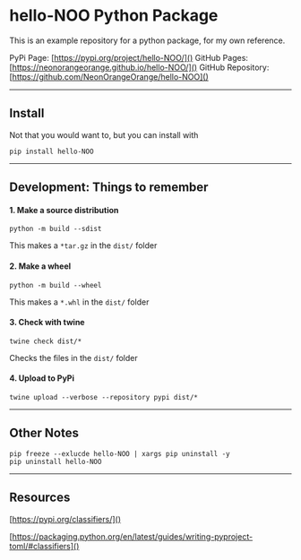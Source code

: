 # hello-NOO Python Package

This is an example repository for a python package, for my own reference.

PyPi Page: [https://pypi.org/project/hello-NOO/]()
GitHub Pages: [https://neonorangeorange.github.io/hello-NOO/]()
GitHub Repository: [https://github.com/NeonOrangeOrange/hello-NOO]()

---

## Install

Not that you would want to, but you can install with 

```
pip install hello-NOO
```


---

## Development: Things to remember

#### 1. Make a source distribution

```text
python -m build --sdist
```

This makes a `*tar.gz` in the `dist/` folder


#### 2. Make a wheel

```text
python -m build --wheel
```

This makes a `*.whl` in the `dist/` folder

#### 3. Check with twine

```text
twine check dist/*
```

Checks the files in the `dist/` folder

#### 4. Upload to PyPi

```text
twine upload --verbose --repository pypi dist/*
```


---

## Other Notes

```
pip freeze --exlucde hello-NOO | xargs pip uninstall -y
pip uninstall hello-NOO
```

---

## Resources

[https://pypi.org/classifiers/]()

[https://packaging.python.org/en/latest/guides/writing-pyproject-toml/#classifiers]()


